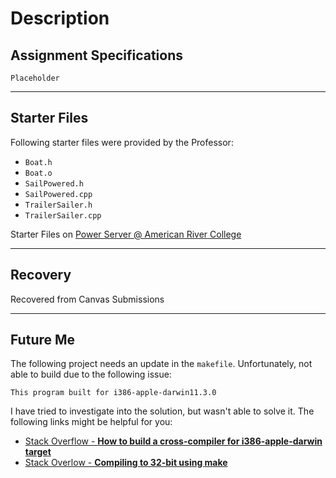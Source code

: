 # Description
## Assignment Specifications
`Placeholder`
___
## Starter Files
Following starter files were provided by the Professor:
- `Boat.h`
- `Boat.o`
- `SailPowered.h`
- `SailPowered.cpp`
- `TrailerSailer.h`
- `TrailerSailer.cpp`

Starter Files on [Power Server @ American River College](https://power.arc.losrios.edu/~foxd/Boat/)
___
## Recovery
Recovered from Canvas Submissions
___
## Future Me
The following project needs an update in the `makefile`. Unfortunately, not able to build due to the following issue:
```
This program built for i386-apple-darwin11.3.0
```

I have tried to investigate into the solution, but wasn't able to solve it.
The following links might be helpful for you:
- [Stack Overflow - **How to build a cross-compiler for i386-apple-darwin target**](https://stackoverflow.com/questions/15666547/how-to-build-a-cross-compiler-for-i386-apple-darwin-target-from-x86-64-apple-dar)
- [Stack Overlow - **Compiling to 32-bit using make**](https://stackoverflow.com/questions/12982020/compiling-to-32-bit-using-make)